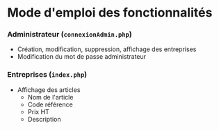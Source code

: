 # Mode d'emploi des fonctionnalités

### Administrateur (`connexionAdmin.php`)

- Création, modification, suppression, affichage des entreprises
- Modification du mot de passe administrateur

### Entreprises (`index.php`)

- Affichage des articles
    - Nom de l'article
    - Code référence
    - Prix HT
    - Description
    
